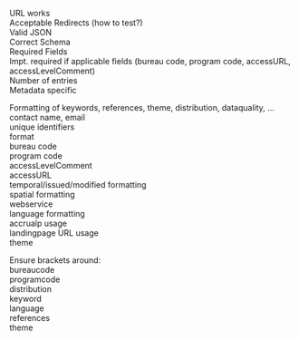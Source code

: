 



URL works   
Acceptable Redirects  (how to test?)  
Valid JSON  
Correct Schema   
Required Fields  
   Impt. required if applicable fields (bureau code, program code, accessURL, accessLevelComment)  
Number of entries   
Metadata specific   
  
Formatting of keywords, references, theme, distribution, dataquality, ...  
contact name, email   
unique identifiers   
format  
bureau code  
program code   
accessLevelComment  
accessURL  
temporal/issued/modified formatting   
spatial formatting   
webservice  
language formatting   
accrualp usage  
landingpage URL usage  
theme  

Ensure brackets around:  
bureaucode  
programcode  
distribution  
keyword  
language   
references   
theme   


